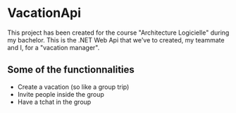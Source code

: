 # VacationApi

This project has been created for the course "Architecture Logicielle" during my bachelor.
This is the .NET Web Api that we've to created, my teammate and I, for a "vacation manager".

## Some of the functionnalities

- Create a vacation (so like a group trip)
- Invite people inside the group
- Have a tchat in the group
